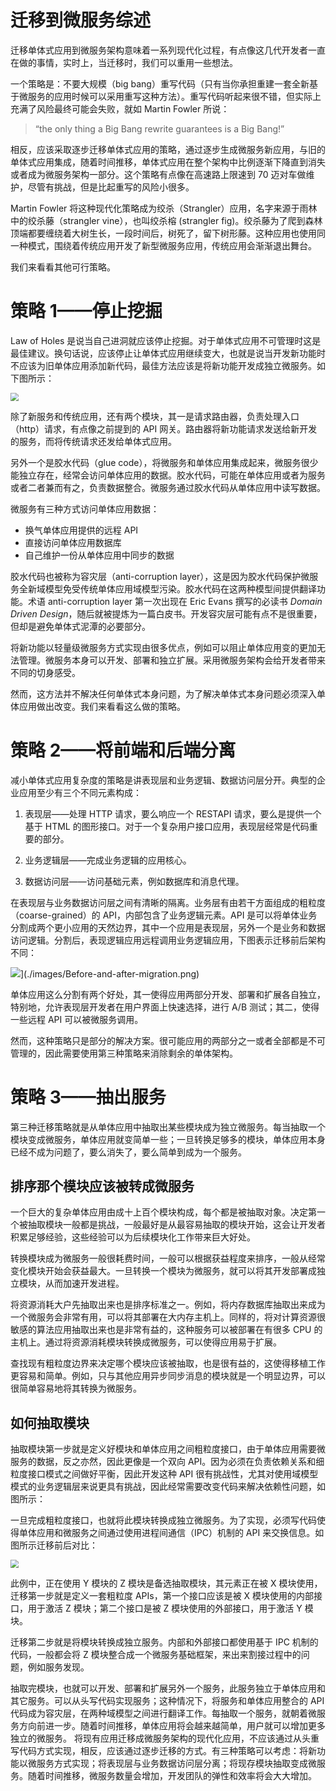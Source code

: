 # 迁移到微服务综述

迁移单体式应用到微服务架构意味着一系列现代化过程，有点像这几代开发者一直在做的事情，实时上，当迁移时，我们可以重用一些想法。

一个策略是：不要大规模（big bang）重写代码（只有当你承担重建一套全新基于微服务的应用时候可以采用重写这种方法）。重写代码听起来很不错，但实际上充满了风险最终可能会失败，就如 Martin Fowler 所说：

> “the only thing a Big Bang rewrite guarantees is a Big Bang!”

相反，应该采取逐步迁移单体式应用的策略，通过逐步生成微服务新应用，与旧的单体式应用集成，随着时间推移，单体式应用在整个架构中比例逐渐下降直到消失或者成为微服务架构一部分。这个策略有点像在高速路上限速到 70 迈对车做维护，尽管有挑战，但是比起重写的风险小很多。

Martin Fowler 将这种现代化策略成为绞杀（Strangler）应用，名字来源于雨林中的绞杀藤（strangler vine），也叫绞杀榕 (strangler fig)。绞杀藤为了爬到森林顶端都要缠绕着大树生长，一段时间后，树死了，留下树形藤。这种应用也使用同一种模式，围绕着传统应用开发了新型微服务应用，传统应用会渐渐退出舞台。

我们来看看其他可行策略。

# 策略 1——停止挖掘

Law of Holes 是说当自己进洞就应该停止挖掘。对于单体式应用不可管理时这是最佳建议。换句话说，应该停止让单体式应用继续变大，也就是说当开发新功能时不应该为旧单体应用添加新代码，最佳方法应该是将新功能开发成独立微服务。如下图所示：

<img src="https://img-blog.csdnimg.cn/20201211004342102.png" style="zoom:80%;" />

除了新服务和传统应用，还有两个模块，其一是请求路由器，负责处理入口（http）请求，有点像之前提到的 API 网关。路由器将新功能请求发送给新开发的服务，而将传统请求还发给单体式应用。

另外一个是胶水代码（glue code），将微服务和单体应用集成起来，微服务很少能独立存在，经常会访问单体应用的数据。胶水代码，可能在单体应用或者为服务或者二者兼而有之，负责数据整合。微服务通过胶水代码从单体应用中读写数据。​

微服务有三种方式访问单体应用数据：

- 换气单体应用提供的远程 API
- 直接访问单体应用数据库
- 自己维护一份从单体应用中同步的数据

胶水代码也被称为容灾层（anti-corruption layer），这是因为胶水代码保护微服务全新域模型免受传统单体应用域模型污染。胶水代码在这两种模型间提供翻译功能。术语 anti-corruption layer 第一次出现在 Eric Evans 撰写的必读书 _Domain Driven Design_，随后就被提炼为一篇白皮书。开发容灾层可能有点不是很重要，但却是避免单体式泥潭的必要部分。

将新功能以轻量级微服务方式实现由很多优点，例如可以阻止单体应用变的更加无法管理。微服务本身可以开发、部署和独立扩展。采用微服务架构会给开发者带来不同的切身感受。

然而，这方法并不解决任何单体式本身问题，为了解决单体式本身问题必须深入单体应用 ​ 做出改变。我们来看看这么做的策略。

# 策略 2——将前端和后端分离

减小单体式应用复杂度的策略是讲表现层和业务逻辑、数据访问层分开。典型的企业应用至少有三个不同元素构成：

1. 表现层——处理 HTTP 请求，要么响应一个 RESTAPI 请求，要么是提供一个基于 HTML 的图形接口。对于一个复杂用户接口应用，表现层经常是代码重要的部分。

2. 业务逻辑层——完成业务逻辑的应用核心。

3. 数据访问层——访问基础元素，例如数据库和消息代理。

在表现层与业务数据访问层之间有清晰的隔离。业务层有由若干方面组成的粗粒度（coarse-grained）的 API，内部包含了业务逻辑元素。API 是可以将单体业务分割成两个更小应用的天然边界，其中一个应用是表现层，另外一个是业务和数据访问逻辑。分割后，表现逻辑应用远程调用业务逻辑应用，下图表示迁移前后架构不同：​

![](https://img-blog.csdnimg.cn/20201211004341319.png)](./images/Before-and-after-migration.png)

单体应用这么分割有两个好处，其一使得应用两部分开发、部署和扩展各自独立，特别地，允许表现层开发者在用户界面上快速选择，进行 A/B 测试；其二，使得一些远程 API 可以被微服务调用。

然而，这种策略只是部分的解决方案。很可能应用的两部分之一或者全部都是不可管理的，因此需要使用第三种策略来消除剩余的单体架构。

# 策略 3——抽出服务

第三种迁移策略就是从单体应用中抽取出某些模块成为独立微服务。每当抽取一个模块变成微服务，单体应用就变简单一些；一旦转换足够多的模块，单体应用本身已经不成为问题了，要么消失了，要么简单到成为一个服务。

## 排序那个模块应该被转成微服务

一个巨大的复杂单体应用由成十上百个模块构成，每个都是被抽取对象。决定第一个被抽取模块一般都是挑战，一般最好是从最容易抽取的模块开始，这会让开发者积累足够经验，这些经验可以为后续模块化工作带来巨大好处。

转换模块成为微服务一般很耗费时间，一般可以根据获益程度来排序，一般从经常变化模块开始会获益最大。一旦转换一个模块为微服务，就可以将其开发部署成独立模块，从而加速开发进程。

将资源消耗大户先抽取出来也是排序标准之一。例如，将内存数据库抽取出来成为一个微服务会非常有用，可以将其部署在大内存主机上。同样的，将对计算资源很敏感的算法应用抽取出来也是非常有益的，这种服务可以被部署在有很多 CPU 的主机上。通过将资源消耗模块转换成微服务，可以使得应用易于扩展。

查找现有粗粒度边界来决定哪个模块应该被抽取，也是很有益的，这使得移植工作更容易和简单。例如，只与其他应用异步同步消息的模块就是一个明显边界，可以很简单容易地将其转换为微服务。

## 如何抽取模块

抽取模块第一步就是定义好模块和单体应用之间粗粒度接口，由于单体应用需要微服务的数据，反之亦然，因此更像是一个双向 API。因为必须在负责依赖关系和细粒度接口模式之间做好平衡，因此开发这种 API 很有挑战性，尤其对使用域模型模式的业务逻辑层来说更具有挑战，因此经常需要改变代码来解决依赖性问题，如图所示：

一旦完成粗粒度接口，也就将此模块转换成独立微服务。为了实现，必须写代码使得单体应用和微服务之间通过使用进程间通信（IPC）机制的 API 来交换信息。如图所示迁移前后对比：

<img src="https://img-blog.csdnimg.cn/202012110043419.png" style="zoom:80%;" />

此例中，正在使用 Y 模块的 Z 模块是备选抽取模块，其元素正在被 X 模块使用，迁移第一步就是定义一套粗粒度 APIs，第一个接口应该是被 X 模块使用的内部接口，用于激活 Z 模块；第二个接口是被 Z 模块使用的外部接口，用于激活 Y 模块。

迁移第二步就是将模块转换成独立服务。内部和外部接口都使用基于 IPC 机制的代码，一般都会将 Z 模块整合成一个微服务基础框架，来出来割接过程中的问题，例如服务发现。

抽取完模块，也就可以开发、部署和扩展另外一个服务，此服务独立于单体应用和其它服务。可以从头写代码实现服务；这种情况下，将服务和单体应用整合的 API 代码成为容灾层，在两种域模型之间进行翻译工作。每抽取一个服务，就朝着微服务方向前进一步。随着时间推移，单体应用将会越来越简单，用户就可以增加更多独立的微服务。
将现有应用迁移成微服务架构的现代化应用，不应该通过从头重写代码方式实现，相反，应该通过逐步迁移的方式。有三种策略可以考虑：将新功能以微服务方式实现；将表现层与业务数据访问层分离；将现存模块抽取变成微服务。随着时间推移，微服务数量会增加，开发团队的弹性和效率将会大大增加。
